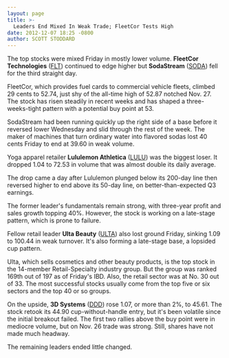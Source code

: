 ```yaml
---
layout: page
title: >-
  Leaders End Mixed In Weak Trade; FleetCor Tests High
date: 2012-12-07 18:25 -0800
author: SCOTT STODDARD
---
```





The top stocks were mixed Friday in mostly lower volume. **FleetCor Technologies** ([FLT](https://research.investors.com/quote.aspx?symbol=FLT)) continued to edge higher but **SodaStream** ([SODA](https://research.investors.com/quote.aspx?symbol=SODA)) fell for the third straight day.


FleetCor, which provides fuel cards to commercial vehicle fleets, climbed 29 cents to 52.74, just shy of the all-time high of 52.87 notched Nov. 27. The stock has risen steadily in recent weeks and has shaped a three-weeks-tight pattern with a potential buy point at 53.


SodaStream had been running quickly up the right side of a base before it reversed lower Wednesday and slid through the rest of the week. The maker of machines that turn ordinary water into flavored sodas lost 40 cents Friday to end at 39.60 in weak volume.


Yoga apparel retailer **Lululemon Athletica** ([LULU](https://research.investors.com/quote.aspx?symbol=LULU)) was the biggest loser. It dropped 1.04 to 72.53 in volume that was almost double its daily average.


The drop came a day after Lululemon plunged below its 200-day line then reversed higher to end above its 50-day line, on better-than-expected Q3 earnings.


The former leader's fundamentals remain strong, with three-year profit and sales growth topping 40%. However, the stock is working on a late-stage pattern, which is prone to failure.


Fellow retail leader **Ulta Beauty** ([ULTA](https://research.investors.com/quote.aspx?symbol=ULTA)) also lost ground Friday, sinking 1.09 to 100.44 in weak turnover. It's also forming a late-stage base, a lopsided cup pattern.


Ulta, which sells cosmetics and other beauty products, is the top stock in the 14-member Retail-Specialty industry group. But the group was ranked 169th out of 197 as of Friday's IBD. Also, the retail sector was at No. 30 out of 33. The most successful stocks usually come from the top five or six sectors and the top 40 or so groups.


On the upside, **3D Systems** ([DDD](https://research.investors.com/quote.aspx?symbol=DDD)) rose 1.07, or more than 2%, to 45.61. The stock retook its 44.90 cup-without-handle entry, but it's been volatile since the initial breakout failed. The first two rallies above the buy point were in mediocre volume, but on Nov. 26 trade was strong. Still, shares have not made much headway.


The remaining leaders ended little changed.




